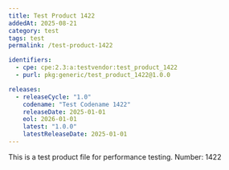 ```yaml
---
title: Test Product 1422
addedAt: 2025-08-21
category: test
tags: test
permalink: /test-product-1422

identifiers:
  - cpe: cpe:2.3:a:testvendor:test_product_1422
  - purl: pkg:generic/test_product_1422@1.0.0

releases:
  - releaseCycle: "1.0"
    codename: "Test Codename 1422"
    releaseDate: 2025-01-01
    eol: 2026-01-01
    latest: "1.0.0"
    latestReleaseDate: 2025-01-01
---
```


This is a test product file for performance testing. Number: 1422
